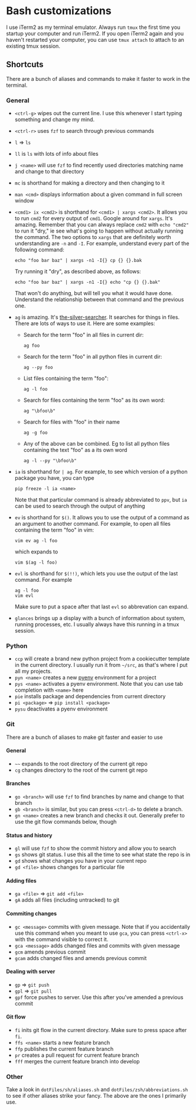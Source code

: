 Bash customizations
===================

I use iTerm2 as my terminal emulator.  Always run `tmux` the first time you
startup your computer and run iTerm2.  If you open iTerm2 again and you haven't
restarted your computer, you can use `tmux attach` to attach to an existing
tmux session.

Shortcuts
---------
There are a bunch of aliases and commands to make it faster to work in the
terminal.

### General
- `<ctrl-g>` wipes out the current line.  I use this whenever I start typing
  something and change my mind.
- `<ctrl-r>` uses `fzf` to search through previous commands
- `l` => `ls`
- `ll` is `ls` with lots of info about files
- `j <name>` will use `fzf` to find recently used directories matching name and
  change to that directory
- `mc` is shorthand for making a directory and then changing to it
- `man <cmd>` displays information about a given command in full screen window
- `<cmd1> ix <cmd2>` is shorthand for `<cmd1> | xargs <cmd2>`.  It allows you
  to run `cmd2` for every output of `cmd1`. Google around for `xargs`.  It's
  amazing.  Remember that you can always replace `cmd2` with `echo "cmd2"` to
  run it "dry," ie see what's going to happen without actually running the
  command.  The two options to `xargs` that are definitely worth understanding
  are `-n` and `-I`.  For example, understand every part of the following
  command:

  ```
  echo "foo bar baz" | xargs -n1 -I{} cp {} {}.bak
  ```

  Try running it "dry", as described above, as follows:

  ```
  echo "foo bar baz" | xargs -n1 -I{} echo "cp {} {}.bak"
  ```

  That won't do anything, but will tell you what it would have done.
  Understand the relationship between that command and the previous one.
- `ag` is amazing.  It's
  [the-silver-searcher](https://github.com/ggreer/the_silver_searcher).  It
  searches for things in files.  There are lots of ways to use it.  Here are
  some examples:
  - Search for the term "foo" in all files in current dir:
    ```
    ag foo
    ```
  - Search for the term "foo" in all python files in current dir:
    ```
    ag --py foo
    ```
  - List files containing the term "foo":
    ```
    ag -l foo
    ```
  - Search for files containing the term "foo" as its own word:
    ```
    ag "\bfoo\b"
    ```
  - Search for files with "foo" in their name
    ```
    ag -g foo
    ```
  - Any of the above can be combined.  Eg to list all python files containing
    the text "foo" as a its own word

    ```
    ag -l --py "\bfoo\b"
    ```
- `ia` is shorthand for `| ag`.  For example, to see which version of a python
  package you have, you can type

  ```
  pip freeze -l ia <name>
  ```

  Note that that particular command is already abbreviated to `ppv`, but `ia`
  can be used to search through the output of anything
- `ev` is shorthand for `$()`.  It allows you to use the output of a command
  as an argument to another command.  For example, to open all files containing
  the term "foo" in vim:

  ```
  vim ev ag -l foo
  ```

  which expands to

  ```
  vim $(ag -l foo)
  ```
- `evl` is shorthand for `$(!!)`, which lets you use the output of the last
  command.  For example

  ```
  ag -l foo
  vim evl
  ```

  Make sure to put a space after that last `evl` so abbrevation can expand.
- `glances` brings up a display with a bunch of information about system,
  running processes, etc.  I usually always have this running in a tmux
  session.

### Python
- `ccp` will create a brand new python project from a cookiecutter template in
  the current directory.  I usually run it from `~/src`, as that's where I put
  all my projects.
- `pyn <name>` creates a new [pyenv](https://github.com/yyuu/pyenv-virtualenv)
  environment for a project
- `pys <name>` activates a pyenv environment.  Note that you can use tab
  completion with `<name>` here
- `pie` installs package and dependencies from current directory
- `pi <package>` => `pip install <package>`
- `pysu` deactivates a pyenv environment

### Git
There are a bunch of aliases to make git faster and easier to use

#### General
- `~~` expands to the root directory of the current git repo
- `cg` changes directory to the root of the current git repo

#### Branches
- `go <branch>` will use `fzf` to find branches by name and change to that
  branch
- `gb <branch>` is similar, but you can press `<ctrl-d>` to delete a branch.
- `gn <name>` creates a new branch and checks it out.  Generally prefer to use
  the git flow commands below, though

#### Status and history
- `gl` will use `fzf` to show the commit history and allow you to search
- `gs` shows git status.  I use this all the time to see what state the repo is
  in
- `gd` shows what changes you have in your current repo
- `gd <file>` shows changes for a particular file

#### Adding files
- `ga <file>` => `git add <file>`
- `gA` adds all files (including untracked) to git

#### Commiting changes
- `gc <message>` commits with given message.  Note that if you accidentally use
  this command when you meant to use `gca`, you can press `<ctrl-x>` with the
  command visible to correct it.
- `gca <message>` adds changed files and commits with given message
- `gcm` amends previous commit
- `gcam` adds changed files and amends previous commit

#### Dealing with server
- `gp` => `git push`
- `gpl` => `git pull`
- `gpf` force pushes to server.  Use this after you've amended a previous
  commit

#### Git flow
- `fi` inits git flow in the current directory.  Make sure to press space after
  `fi`.
- `ffs <name>` starts a new feature branch
- `ffp` publishes the current feature branch
- `pr` creates a pull request for current feature branch
- `fff` merges the current feature branch into develop

### Other
Take a look in `dotFiles/sh/aliases.sh` and `dotFiles/zsh/abbreviations.sh` to
see if other aliases strike your fancy.  The above are the ones I primarily
use.
